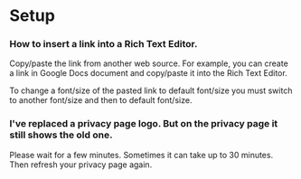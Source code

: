 # Setup

### How to insert a link into a Rich Text Editor.

Copy/paste the link from another web source. For example, you can create a link in Google Docs document and copy/paste it into the Rich Text Editor.

To change a font/size of the pasted link to default font/size you must switch to another font/size and then to default font/size.

### I've replaced a privacy page logo. But on the privacy page it still shows the old one.

Please wait for a few minutes. Sometimes it can take up to 30 minutes. Then refresh your privacy page again.

